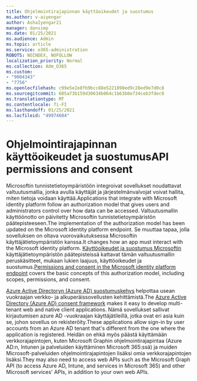 ```yaml
---
title: Ohjelmointirajapinnan käyttöoikeudet ja suostumus
ms.author: v-aiyengar
author: AshaIyengar21
manager: dansimp
ms.date: 01/25/2021
ms.audience: Admin
ms.topic: article
ms.service: o365-administration
ROBOTS: NOINDEX, NOFOLLOW
localization_priority: Normal
ms.collection: Adm_O365
ms.custom:
- "9004343"
- "7756"
ms.openlocfilehash: c99e5e2e8fb9bcc88e5221890ed9c28ed9e7d0c8
ms.sourcegitcommit: 605a73b159d30634b064c1b63b0e734ceb3fdec8
ms.translationtype: MT
ms.contentlocale: fi-FI
ms.lasthandoff: 01/25/2021
ms.locfileid: "49974604"
---
```

# <a name="api-permissions-and-consent"></a><span data-ttu-id="eff7c-102">Ohjelmointirajapinnan käyttöoikeudet ja suostumus</span><span class="sxs-lookup"><span data-stu-id="eff7c-102">API permissions and consent</span></span>

<span data-ttu-id="eff7c-103">Microsoftin tunnistetietoympäristöön integroivat sovellukset noudattavat valtuutusmallia, jonka avulla käyttäjät ja järjestelmänvalvojat voivat hallita, miten tietoja voidaan käyttää.</span><span class="sxs-lookup"><span data-stu-id="eff7c-103">Applications that integrate with Microsoft identity platform follow an authorization model that gives users and administrators control over how data can be accessed.</span></span> <span data-ttu-id="eff7c-104">Valtuutusmallin käyttöönotto on päivitetty Microsoftin tunnistetietoympäristön päätepisteeseen.</span><span class="sxs-lookup"><span data-stu-id="eff7c-104">The implementation of the authorization model has been updated on the Microsoft identity platform endpoint.</span></span> <span data-ttu-id="eff7c-105">Se muuttaa tapaa, jolla sovelluksen on oltava vuorovaikutuksessa Microsoftin käyttäjätietoympäristön kanssa.</span><span class="sxs-lookup"><span data-stu-id="eff7c-105">It changes how an app must interact with the Microsoft identity platform.</span></span> <span data-ttu-id="eff7c-106">[Käyttöoikeudet ja suostumus Microsoftin](https://docs.microsoft.com/azure/active-directory/develop/v2-permissions-and-consent) käyttäjätietoympäristön päätepisteissä kattavat tämän valtuutusmallin peruskäsitteet, mukaan lukien laajuus, käyttöoikeudet ja suostumus.</span><span class="sxs-lookup"><span data-stu-id="eff7c-106">[Permissions and consent in the Microsoft identity platform endpoint](https://docs.microsoft.com/azure/active-directory/develop/v2-permissions-and-consent) covers the basic concepts of this authorization model, including scopes, permissions, and consent.</span></span>

<span data-ttu-id="eff7c-107">[Azure Active Directoryn (Azure AD) suostumuskehys](https://docs.microsoft.com/azure/active-directory/develop/consent-framework) helpottaa usean vuokraajan verkko- ja alkuperäissovellusten kehittämistä.</span><span class="sxs-lookup"><span data-stu-id="eff7c-107">The [Azure Active Directory (Azure AD) consent framework](https://docs.microsoft.com/azure/active-directory/develop/consent-framework) makes it easy to develop multi-tenant web and native client applications.</span></span> <span data-ttu-id="eff7c-108">Nämä sovellukset sallivat kirjautumisen azure AD -vuokraajan käyttäjätileillä, jotka ovat eri asia kuin se, johon sovellus on rekisteröity.</span><span class="sxs-lookup"><span data-stu-id="eff7c-108">These applications allow sign-in by user accounts from an Azure AD tenant that's different from the one where the application is registered.</span></span> <span data-ttu-id="eff7c-109">Heidän on ehkä myös päästä käyttämään verkkorajapintojen, kuten Microsoft Graphin ohjelmointirajapintaa (Azure AD:n, Intunen ja palveluiden käyttäminen Microsoft 365:ssä) ja muiden Microsoft-palveluiden ohjelmointirajapintojen lisäksi omia verkkorajapintojen lisäksi.</span><span class="sxs-lookup"><span data-stu-id="eff7c-109">They may also need to access web APIs such as the Microsoft Graph API (to access Azure AD, Intune, and services in Microsoft 365) and other Microsoft services' APIs, in addition to your own web APIs.</span></span>

